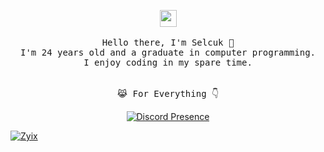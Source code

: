 <p align="center">
  <img src="https://media.giphy.com/media/Y4ak9Ki2GZCbJxAnJD/giphy.gif" width="27px">
 <br><br>
  <samp>
    Hello there, I'm Selcuk 👋<br>
    I'm 24 years old and a graduate in computer programming.<br>
    I enjoy coding in my spare time.<br>
    <br><br>😹 For Everything 👇</a>
  </samp>
</p>
<p align="center">
  <a href="https://discord.com/users/481831692399673375" target="_blank"><img src="https://lanyard.cnrad.dev/api/481831692399673375?hideActivity=true" alt="Discord Presence" style="max-width: 100%;"></a>
</p>
<a href="" target="_blank"><img src="https://img001.prntscr.com/file/img001/BzkFXOYVQBa9J4kh8yc53A.png" alt="Zyix" style="max-width: 100%;"></a>
